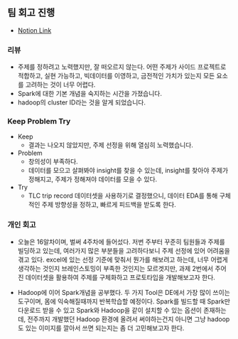 ## 팀 회고 진행

- [Notion Link](https://patrashu.notion.site/Day-16-e275dd74362e4a69a4b4edfb73e620d5?pvs=4)

### 리뷰
- 주제를 정하려고 노력했지만, 잘 떠오르지 않는다. 어떤 주제가 사이드 프로젝트로 적합하고, 실현 가능하고, 빅데이터를 이영하고, 금전적인 가치가 있는지 모든 요소를 고려하는 것이 너무 어렵다.
- Spark에 대한 기본 개념을 숙지하는 시간을 가졌습니다.
- hadoop의 cluster ID라는 것을 알게 되었습니다.

### Keep Problem Try
- Keep
    - 결과는 나오지 않았지만, 주제 선정을 위해 열심히 노력했습니다.
- Problem
    - 창의성이 부족하다.
    - 데이터를 모으고 살펴봐야 insight를 찾을 수 있는데, insight를 찾아야 주제가 정해지고, 주제가 정해져야 데이터를 모을 수 있다.
- Try
    - TLC trip record 데이터셋을 사용하기로 결정했으니, 데이터 EDA를 통해 구체적인 주제 방향성을 정하고, 빠르게 피드백을 받도록 한다.


### 개인 회고
- 오늘은 16알차이며, 벌써 4주차에 들어섰다. 저번 주부터 꾸준히 팀원들과 주제를 빌딩하고 있는데, 여러가지 많은 부분들을 고려하다보니 주제 선정에 있어 어려움을 겪고 있다. excel에 있는 선정 기준에 맞춰서 뭔가를 해보려고 하는데, 너무 어렵게 생각하는 것인지 브레인스토밍이 부족한 것인지는 모르겟지만, 과제 2번에서 주어진 데이터셋을 활용하여 주제를 구체화하고 프로토타입을 개발해보고자 한다.

- Hadoop에 이어 Spark개념을 공부했다. 두 가지 Tool은 DE에서 가장 많이 쓰이는 도구이며, 몸에 익숙해질때까지 반복학습할 예정이다. Spark를 빌드할 때 Spark만 다운로드 받을 수 있고 Spark와 Hadoop을 같이 설치할 수 있는 옵션이 존재하는데, 전주까지 개발했던 Hadoop 환경에 올려서 써야하는건지 아니면 그냥 hadoop도 있는 이미지를 깔아서 쓰면 되는지는 좀 더 고민해보고자 한다.